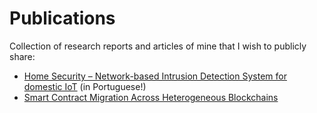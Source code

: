 # Publications

Collection of research reports and articles of mine that I wish to publicly share:

- [Home Security – Network-based Intrusion Detection System for domestic IoT](./home-security/) (in Portuguese!)
- [Smart Contract Migration Across Heterogeneous Blockchains](./smartcontract-migration/)
